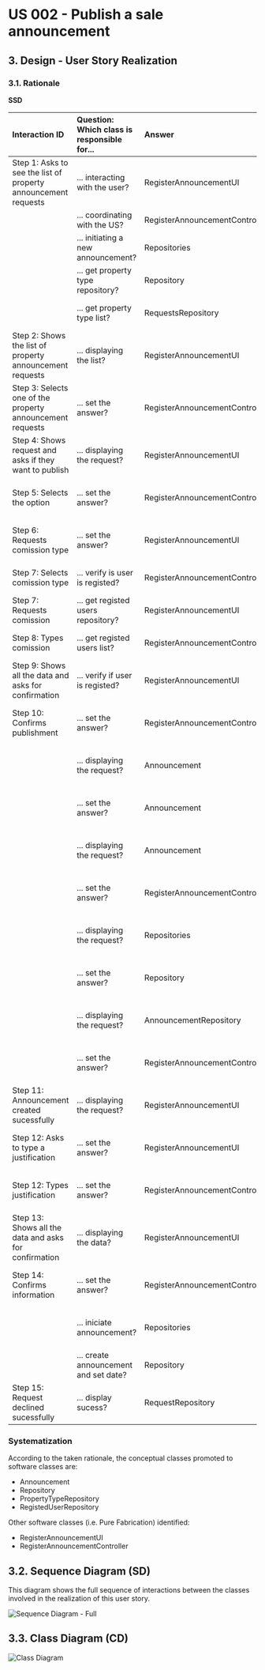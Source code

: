 # US 002 - Publish a sale announcement

## 3. Design - User Story Realization 

### 3.1. Rationale

**SSD**

| Interaction ID                                                 | Question: Which class is responsible for... | Answer                         | Justification (with patterns)             |
|:---------------------------------------------------------------|:--------------------------------------------|:-------------------------------|:------------------------------------------|
| Step 1: Asks to see the list of property announcement requests | ... interacting with the user?              | RegisterAnnouncementUI         | Pure fabrication                          |
|                                                                | ... coordinating with the US?               | RegisterAnnouncementController | Controller                                |
|                                                                | ... initiating a new announcement?          | Repositories                   | Creator                                   |
|                                                                | ... get property type repository?           | Repository                     | Information Expert, Pure Fabrication      |
|                                                                | ... get property type list?                 | RequestsRepository             | Information Expert, Pure Fabrication      |
| Step 2: Shows the list of property announcement requests       | ... displaying the list?                    | RegisterAnnouncementUI         | IE : is responsible with user interaction |
| Step 3: Selects one of the property announcement requests      | ... set the answer?                         | RegisterAnnouncementController | IE : is responsible with user interaction |
| Step 4: Shows request and asks if they want to publish         | ... displaying the request?                 | RegisterAnnouncementUI         | IE : is responsible with user interaction |
| Step 5: Selects the option                                     | ... set the answer?                         | RegisterAnnouncementController | IE : is responsible with user interaction |
| Step 6: Requests comission type                                | ... set the answer?                         | RegisterAnnouncementUI         | IE : is responsible with user interaction |
| Step 7: Selects comission type                                 | ... verify is user is registed?             | RegisterAnnouncementController | Information Expert, Pure Fabrication      |
| Step 7: Requests comission                                     | ... get registed users repository?          | RegisterAnnouncementUI         | Information Expert, Pure Fabrication      |
| Step 8: Types comission                                        | ... get registed users list?                | RegisterAnnouncementController | Information Expert, Pure Fabrication      |
| Step 9: Shows all the data and asks for confirmation           | ... verify if user is registed?             | RegisterAnnouncementUI         | IE : is responsible with user interaction | 
| Step 10: Confirms publishment                                  | ... set the answer?                         | RegisterAnnouncementController | IE : is responsible with user interaction |
|                                                                | ... displaying the request?                 | Announcement                   | IE : is responsible with user interaction |
|                                                                | ... set the answer?                         | Announcement                   | IE : is responsible with user interaction |
|                                                                | ... displaying the request?                 | Announcement                   | IE : is responsible with user interaction |
|                                                                | ... set the answer?                         | RegisterAnnouncementController | IE : is responsible with user interaction |
|                                                                | ... displaying the request?                 | Repositories                   | IE : is responsible with user interaction |
|                                                                | ... set the answer?                         | Repository                     | IE : is responsible with user interaction |
|                                                                | ... displaying the request?                 | AnnouncementRepository         | IE : is responsible with user interaction |
|                                                                | ... set the answer?                         | RegisterAnnouncementController | IE : is responsible with user interaction |
| Step 11: Announcement created sucessfully                      | ... displaying the request?                 | RegisterAnnouncementUI         | IE : is responsible with user interaction |
| Step 12: Asks to type a justification                          | ... set the answer?                         | RegisterAnnouncementUI         | IE : is responsible with user interaction |
| Step 12: Types justification                                   | ... set the answer?                         | RegisterAnnouncementController | IE : is responsible with user interaction |
| Step 13: Shows all the data and asks for confirmation          | ... displaying the data?                    | RegisterAnnouncementUI         | IE : is responsible with user interaction |
| Step 14: Confirms information                                  | ... set the answer?                         | RegisterAnnouncementController | IE : is responsible with user interaction |
|                                                                | ... iniciate announcement?                  | Repositories                   | IE : is responsible with user interaction |
|                                                                | ... create announcement and set date?       | Repository                     | Creator                                   |
| Step 15: Request declined sucessfully                          | ... display sucess?                         | RequestRepository              | IE : is responsible with user interaction |


### Systematization ##

According to the taken rationale, the conceptual classes promoted to software classes are: 

 * Announcement
 * Repository
 * PropertyTypeRepository
 * RegistedUserRepository

Other software classes (i.e. Pure Fabrication) identified: 

 * RegisterAnnouncementUI  
 * RegisterAnnouncementController


## 3.2. Sequence Diagram (SD)

This diagram shows the full sequence of interactions between the classes involved in the realization of this user story.

![Sequence Diagram - Full](svg/us008-sequence-diagram-full.svg)

## 3.3. Class Diagram (CD)

![Class Diagram](svg/us008-class-diagram.svg)